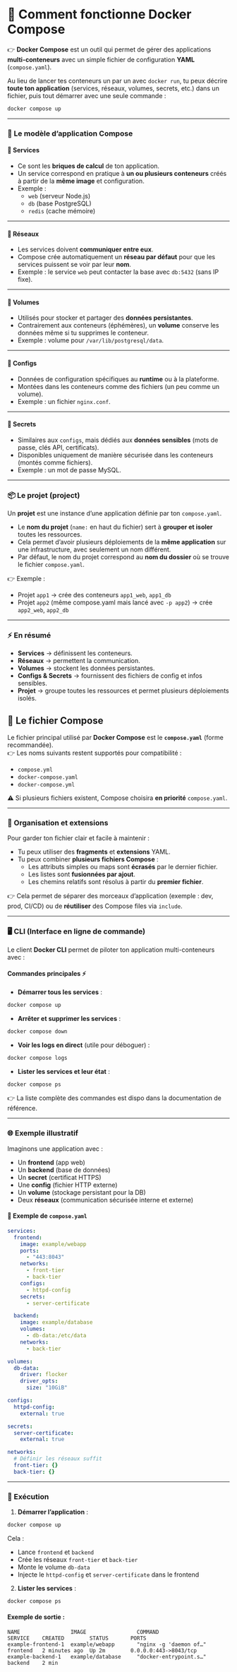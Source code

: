 # 🐳 Comment fonctionne Docker Compose

👉 **Docker Compose** est un outil qui permet de gérer des applications **multi-conteneurs** avec un simple fichier de configuration **YAML** (`compose.yaml`).

Au lieu de lancer tes conteneurs un par un avec `docker run`, tu peux décrire **toute ton application** (services, réseaux, volumes, secrets, etc.) dans un fichier, puis tout démarrer avec une seule commande :

```bash
docker compose up
```

***

### 🧩 Le modèle d’application Compose

#### 🔹 Services

* Ce sont les **briques de calcul** de ton application.
* Un service correspond en pratique à **un ou plusieurs conteneurs** créés à partir de la **même image** et configuration.
* Exemple :
  * `web` (serveur Node.js)
  * `db` (base PostgreSQL)
  * `redis` (cache mémoire)

***

#### 🔹 Réseaux

* Les services doivent **communiquer entre eux**.
* Compose crée automatiquement un **réseau par défaut** pour que les services puissent se voir par leur **nom**.
* Exemple : le service `web` peut contacter la base avec `db:5432` (sans IP fixe).

***

#### 🔹 Volumes

* Utilisés pour stocker et partager des **données persistantes**.
* Contrairement aux conteneurs (éphémères), un **volume** conserve les données même si tu supprimes le conteneur.
* Exemple : volume pour `/var/lib/postgresql/data`.

***

#### 🔹 Configs

* Données de configuration spécifiques au **runtime** ou à la plateforme.
* Montées dans les conteneurs comme des fichiers (un peu comme un volume).
* Exemple : un fichier `nginx.conf`.

***

#### 🔹 Secrets

* Similaires aux `configs`, mais dédiés aux **données sensibles** (mots de passe, clés API, certificats).
* Disponibles uniquement de manière sécurisée dans les conteneurs (montés comme fichiers).
* Exemple : un mot de passe MySQL.

***

### 📦 Le projet (project)

Un **projet** est une instance d’une application définie par ton `compose.yaml`.

* Le **nom du projet** (`name:` en haut du fichier) sert à **grouper et isoler** toutes les ressources.
* Cela permet d’avoir plusieurs déploiements de la **même application** sur une infrastructure, avec seulement un nom différent.
* Par défaut, le nom du projet correspond au **nom du dossier** où se trouve le fichier `compose.yaml`.

👉 Exemple :

* Projet `app1` → crée des conteneurs `app1_web`, `app1_db`
* Projet `app2` (même compose.yaml mais lancé avec `-p app2`) → crée `app2_web`, `app2_db`

***

### ⚡ En résumé

* **Services** → définissent les conteneurs.
* **Réseaux** → permettent la communication.
* **Volumes** → stockent les données persistantes.
* **Configs & Secrets** → fournissent des fichiers de config et infos sensibles.
* **Projet** → groupe toutes les ressources et permet plusieurs déploiements isolés.

## 📄 Le fichier Compose

Le fichier principal utilisé par **Docker Compose** est le **`compose.yaml`** (forme recommandée).\
👉 Les noms suivants restent supportés pour compatibilité :

* `compose.yml`
* `docker-compose.yaml`
* `docker-compose.yml`

⚠️ Si plusieurs fichiers existent, Compose choisira **en priorité** `compose.yaml`.

***

### 🧩 Organisation et extensions

Pour garder ton fichier clair et facile à maintenir :

* Tu peux utiliser des **fragments** et **extensions** YAML.
* Tu peux combiner **plusieurs fichiers Compose** :
  * Les attributs simples ou maps sont **écrasés** par le dernier fichier.
  * Les listes sont **fusionnées par ajout**.
  * Les chemins relatifs sont résolus à partir du **premier fichier**.

👉 Cela permet de séparer des morceaux d’application (exemple : dev, prod, CI/CD) ou de **réutiliser** des Compose files via `include`.

***

### 🖥️ CLI (Interface en ligne de commande)

Le client **Docker CLI** permet de piloter ton application multi-conteneurs avec :

#### Commandes principales ⚡

* **Démarrer tous les services** :

```bash
docker compose up
```

* **Arrêter et supprimer les services** :

```bash
docker compose down
```

* **Voir les logs en direct** (utile pour déboguer) :

```bash
docker compose logs
```

* **Lister les services et leur état** :

```bash
docker compose ps
```

👉 La liste complète des commandes est dispo dans la documentation de référence.

***

### 🌐 Exemple illustratif

Imaginons une application avec :

* Un **frontend** (app web)
* Un **backend** (base de données)
* Un **secret** (certificat HTTPS)
* Une **config** (fichier HTTP externe)
* Un **volume** (stockage persistant pour la DB)
* Deux **réseaux** (communication sécurisée interne et externe)

#### 📝 Exemple de `compose.yaml`

```yaml
services:
  frontend:
    image: example/webapp
    ports:
      - "443:8043"
    networks:
      - front-tier
      - back-tier
    configs:
      - httpd-config
    secrets:
      - server-certificate

  backend:
    image: example/database
    volumes:
      - db-data:/etc/data
    networks:
      - back-tier

volumes:
  db-data:
    driver: flocker
    driver_opts:
      size: "10GiB"

configs:
  httpd-config:
    external: true

secrets:
  server-certificate:
    external: true

networks:
  # Définir les réseaux suffit
  front-tier: {}
  back-tier: {}
```

***

### 🚀 Exécution

1. **Démarrer l’application** :

```bash
docker compose up
```

Cela :

* Lance `frontend` et `backend`
* Crée les réseaux `front-tier` et `back-tier`
* Monte le volume `db-data`
* Injecte le `httpd-config` et `server-certificate` dans le frontend

2. **Lister les services** :

```bash
docker compose ps
```

#### Exemple de sortie :

```
NAME                IMAGE                COMMAND                  SERVICE    CREATED        STATUS       PORTS
example-frontend-1  example/webapp       "nginx -g 'daemon of…"   frontend   2 minutes ago  Up 2m        0.0.0.0:443->8043/tcp
example-backend-1   example/database     "docker-entrypoint.s…"   backend    2 min
```

